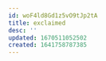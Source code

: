 ```yaml
---
id: woF4ld8Gd1z5vO9tJp2tA
title: exclaimed
desc: ''
updated: 1670511052502
created: 1641758787385
---
```




